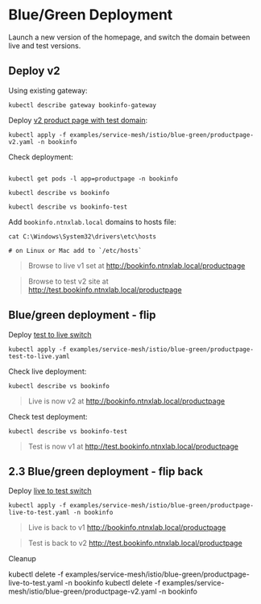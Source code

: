 # Blue/Green Deployment


Launch a new version of the homepage, and switch the domain between live and test versions.


## Deploy v2

Using existing gateway:

```
kubectl describe gateway bookinfo-gateway
```

Deploy [v2 product page with test domain](examples/service-mesh/istio/blue-green/productpage-v2.yaml):

```
kubectl apply -f examples/service-mesh/istio/blue-green/productpage-v2.yaml -n bookinfo
```

Check deployment:

```

kubectl get pods -l app=productpage -n bookinfo

kubectl describe vs bookinfo

kubectl describe vs bookinfo-test
```

Add `bookinfo.ntnxlab.local` domains to hosts file:

```
cat C:\Windows\System32\drivers\etc\hosts

# on Linux or Mac add to `/etc/hosts`
```

> Browse to live v1 set at http://bookinfo.ntnxlab.local/productpage

> Browse to test v2 site at http://test.bookinfo.ntnxlab.local/productpage

## Blue/green deployment - flip

Deploy [test to live switch](examples/service-mesh/istio/blue-green/productpage-test-to-live.yaml)

```
kubectl apply -f examples/service-mesh/istio/blue-green/productpage-test-to-live.yaml
```

Check live deployment:

```
kubectl describe vs bookinfo
```

> Live is now v2 at http://bookinfo.ntnxlab.local/productpage

Check test deployment:

```
kubectl describe vs bookinfo-test
```

> Test is now v1 at http://test.bookinfo.ntnxlab.local/productpage

## 2.3 Blue/green deployment - flip back

Deploy [live to test switch](examples/service-mesh/istio/blue-green/productpage-live-to-test.yaml)

```
kubectl apply -f examples/service-mesh/istio/blue-green/productpage-live-to-test.yaml -n bookinfo
```

> Live is back to v1 http://bookinfo.ntnxlab.local/productpage

> Test is back to v2 http://test.bookinfo.ntnxlab.local/productpage

Cleanup

kubectl delete -f examples/service-mesh/istio/blue-green/productpage-live-to-test.yaml -n bookinfo
kubectl delete -f examples/service-mesh/istio/blue-green/productpage-v2.yaml -n bookinfo
